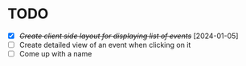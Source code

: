 # TODO
* [X] ~~*Create client side layout for displaying list of events*~~ [2024-01-05]
* [ ] Create detailed view of an event when clicking on it
* [ ] Come up with a name